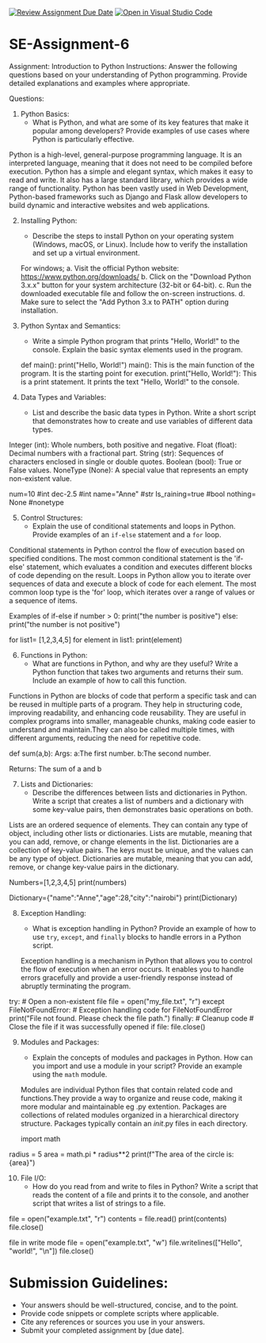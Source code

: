 [![Review Assignment Due Date](https://classroom.github.com/assets/deadline-readme-button-22041afd0340ce965d47ae6ef1cefeee28c7c493a6346c4f15d667ab976d596c.svg)](https://classroom.github.com/a/WfNmjXUk)
[![Open in Visual Studio Code](https://classroom.github.com/assets/open-in-vscode-2e0aaae1b6195c2367325f4f02e2d04e9abb55f0b24a779b69b11b9e10269abc.svg)](https://classroom.github.com/online_ide?assignment_repo_id=15319602&assignment_repo_type=AssignmentRepo)
# SE-Assignment-6
 Assignment: Introduction to Python
Instructions:
Answer the following questions based on your understanding of Python programming. Provide detailed explanations and examples where appropriate.

 Questions:

1. Python Basics:
   - What is Python, and what are some of its key features that make it popular among developers? Provide examples of use cases where Python is particularly effective.

Python is a high-level, general-purpose programming language. It is an interpreted language, meaning that it does not need to be compiled before execution. Python has a simple and elegant syntax, which makes it easy to read and write. It also has a large standard library, which provides a wide range of functionality. Python has been vastly used in Web Development, Python-based frameworks such as Django and Flask allow developers to build dynamic and interactive websites and web applications.



2. Installing Python:
   - Describe the steps to install Python on your operating system (Windows, macOS, or Linux). Include how to verify the installation and set up a virtual environment.

   For windows;
   a. Visit the official Python website: https://www.python.org/downloads/
   b. Click on the "Download Python 3.x.x" button for your system architecture (32-bit or 64-bit).
   c. Run the downloaded executable file and follow the on-screen instructions.
   d. Make sure to select the "Add Python 3.x to PATH" option during installation.


3. Python Syntax and Semantics:
   - Write a simple Python program that prints "Hello, World!" to the console. Explain the basic syntax elements used in the program.

   def main():
   print("Hello, World!")
   main(): This is the main function of the program. It is the starting point for execution.
   print("Hello, World!"): This is a print statement. It prints the text "Hello, World!" to the console.


4. Data Types and Variables:
   - List and describe the basic data types in Python. Write a short script that demonstrates how to create and use variables of different data types.

Integer (int): Whole numbers, both positive and negative.
Float (float): Decimal numbers with a fractional part.
String (str): Sequences of characters enclosed in single or double quotes.
Boolean (bool): True or False values.
NoneType (None): A special value that represents an empty non-existent value.

num=10 #int
dec-2.5 #int
name="Anne" #str
Is_raining=true #bool
nothing= None #nonetype

5. Control Structures:
   - Explain the use of conditional statements and loops in Python. Provide examples of an `if-else` statement and a `for` loop.

Conditional statements in Python control the flow of execution based on specified conditions. The most common conditional statement is the 'if-else' statement, which evaluates a condition and executes different blocks of code depending on the result. Loops in Python allow you to iterate over sequences of data and execute a block of code for each element. The most common loop type is the 'for' loop, which iterates over a range of values or a sequence of items.

Examples of if-else
if number > 0:
print("the number is positive")
else:
print("the number is not positive")

for
list1= [1,2,3,4,5]
for element in list1:
print(element)


6. Functions in Python:
   - What are functions in Python, and why are they useful? Write a Python function that takes two arguments and returns their sum. Include an example of how to call this function.

Functions in Python are blocks of code that perform a specific task and can be reused in multiple parts of a program. They help in structuring code, improving readability, and enhancing code reusability. They are useful in complex programs into smaller, manageable chunks, making code easier to understand and maintain.They can also be called multiple times, with different arguments, reducing the need for repetitive code.

def sum(a,b):
Args: a:The first number.
      b:The second number.

Returns:
 The sum of a and b


7. Lists and Dictionaries:
   - Describe the differences between lists and dictionaries in Python. Write a script that creates a list of numbers and a dictionary with some key-value pairs, then demonstrates basic operations on both.

Lists are an ordered sequence of elements. They can contain any type of object, including other lists or dictionaries. Lists are mutable, meaning that you can add, remove, or change elements in the list.
Dictionaries are a collection of key-value pairs. The keys must be unique, and the values can be any type of object. Dictionaries are mutable, meaning that you can add, remove, or change key-value pairs in the dictionary.

Numbers=[1,2,3,4,5]
print(numbers)

Dictionary={"name":"Anne","age":28,"city":"nairobi"}
print(Dictionary)

8. Exception Handling:
   - What is exception handling in Python? Provide an example of how to use `try`, `except`, and `finally` blocks to handle errors in a Python script.

   Exception handling is a mechanism in Python that allows you to control the flow of execution when an error occurs. It enables you to handle errors gracefully and provide a user-friendly response instead of abruptly terminating the program.

try:
    # Open a non-existent file
    file = open("my_file.txt", "r")
except FileNotFoundError:
    # Exception handling code for FileNotFoundError
    print("File not found. Please check the file path.")
finally:
    # Cleanup code
    # Close the file if it was successfully opened
    if file:
        file.close()


9. Modules and Packages:
   - Explain the concepts of modules and packages in Python. How can you import and use a module in your script? Provide an example using the `math` module.

   Modules are individual Python files that contain related code and functions.They provide a way to organize and reuse code, making it more modular and maintainable eg .py extention. Packages are collections of related modules organized in a hierarchical directory structure. Packages typically contain an _init_.py files in each directory.

   import math

radius = 5
area = math.pi * radius**2
print(f"The area of the circle is: {area}")


10. File I/O:
    - How do you read from and write to files in Python? Write a script that reads the content of a file and prints it to the console, and another script that writes a list of strings to a file.


file = open("example.txt", "r")
contents = file.read()
print(contents)
file.close()

file in write mode
file = open("example.txt", "w")
file.writelines(["Hello", "world!", "\n"])
file.close()


# Submission Guidelines:
- Your answers should be well-structured, concise, and to the point.
- Provide code snippets or complete scripts where applicable.
- Cite any references or sources you use in your answers.
- Submit your completed assignment by [due date].


